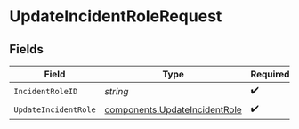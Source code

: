 # UpdateIncidentRoleRequest


## Fields

| Field                                                                          | Type                                                                           | Required                                                                       | Description                                                                    |
| ------------------------------------------------------------------------------ | ------------------------------------------------------------------------------ | ------------------------------------------------------------------------------ | ------------------------------------------------------------------------------ |
| `IncidentRoleID`                                                               | *string*                                                                       | :heavy_check_mark:                                                             | N/A                                                                            |
| `UpdateIncidentRole`                                                           | [components.UpdateIncidentRole](../../models/components/updateincidentrole.md) | :heavy_check_mark:                                                             | N/A                                                                            |